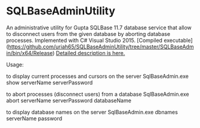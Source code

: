 # SQLBaseAdminUtility

An administrative utility for Gupta SQLBase 11.7 database service that allow to disconnect users from the given database by aborting database processes.
Implemented with C# Visual Studio 2015. 
[Compiled executable] (https://github.com/uriah65/SQLBaseAdminUtility/tree/master/SQLBaseAdmin/bin/x64/Release)
[Detailed description is here.](https://victorscode.wordpress.com/2015/03/29/sqlbase-11-and-c-admin-utility/)

Usage:

to display current processes and cursors on the server
SqlBaseAdmin.exe  show serverName  serverPassword                                                

to abort processes (disconnect users) from a database
SqlBaseAdmin.exe  abort serverName  serverPassword  databaseName                   

to display database names on the server
SqlBaseAdmin.exe  dbnames serverName  password 

